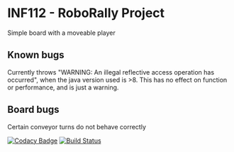 # INF112 - RoboRally Project
Simple board with a moveable player 

## Known bugs
Currently throws "WARNING: An illegal reflective access operation has occurred", 
when the java version used is >8. This has no effect on function or performance, and is just a warning.

## Board bugs
Certain conveyor turns do not behave correctly

[![Codacy Badge](https://api.codacy.com/project/badge/Grade/afeb6024171343a28fc70e9716c107b3)](https://app.codacy.com/gh/inf112-v20/nullpointerexception?utm_source=github.com&utm_medium=referral&utm_content=inf112-v20/nullpointerexception&utm_campaign=Badge_Grade_Settings)
[![Build Status](https://travis-ci.com/inf112-v20/nullpointerexception.svg?branch=master)](https://travis-ci.com/inf112-v20/nullpointerexception)
